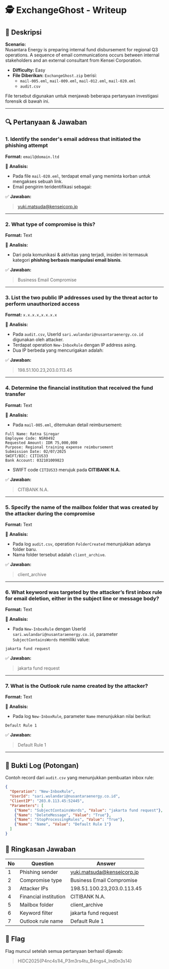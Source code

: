 # 🕵️ ExchangeGhost - Writeup

## 📌 Deskripsi
**Scenario:**  
Nusantara Energy is preparing internal fund disbursement for regional Q3 operations. A sequence of email communications occurs between internal stakeholders and an external consultant from Kensei Corporation.

- **Difficulty:** Easy  
- **File Diberikan:** `ExchangeGhost.zip` berisi:
  - `mail-005.eml`, `mail-009.eml`, `mail-012.eml`, `mail-020.eml`
  - `audit.csv`

File tersebut digunakan untuk menjawab beberapa pertanyaan investigasi forensik di bawah ini.

---

## 🔍 Pertanyaan & Jawaban

### 1. Identify the sender's email address that initiated the phishing attempt  
**Format:** `email@domain.ltd`

📂 **Analisis:**
- Pada file `mail-020.eml`, terdapat email yang meminta korban untuk mengakses sebuah link.
- Email pengirim teridentifikasi sebagai:

✅ **Jawaban:**  
> yuki.matsuda@kenseicorp.jp

---

### 2. What type of compromise is this?  
**Format:** Text

📂 **Analisis:**
- Dari pola komunikasi & aktivitas yang terjadi, insiden ini termasuk kategori **phishing berbasis manipulasi email bisnis**.

✅ **Jawaban:**  
> Business Email Compromise

---

### 3. List the two public IP addresses used by the threat actor to perform unauthorized access  
**Format:** `x.x.x.x,x.x.x.x`

📂 **Analisis:**
- Pada `audit.csv`, UserId `sari.wulandari@nusantaraenergy.co.id` digunakan oleh attacker.  
- Terdapat operation `New-InboxRule` dengan IP address asing.  
- Dua IP berbeda yang mencurigakan adalah:

✅ **Jawaban:**  
> 198.51.100.23,203.0.113.45


---

### 4. Determine the financial institution that received the fund transfer  
**Format:** Text

📂 **Analisis:**
- Pada `mail-005.eml`, ditemukan detail reimbursement:

```
Full Name: Ratna Siregar
Employee Code: NSR0492
Requested Amount: IDR 75,000,000
Purpose: Regional training expense reimbursement
Submission Date: 02/07/2025
SWIFT/BIC: CITIUS33
Bank Account: 032101009823
```

- SWIFT code `CITIUS33` merujuk pada **CITIBANK N.A.**

✅ **Jawaban:**  
> CITIBANK N.A.

---

### 5. Specify the name of the mailbox folder that was created by the attacker during the compromise  
**Format:** Text

📂 **Analisis:**
- Pada log `audit.csv`, operation `FolderCreated` menunjukkan adanya folder baru.  
- Nama folder tersebut adalah `client_archive`.

✅ **Jawaban:**  
> client_archive

---

### 6. What keyword was targeted by the attacker’s first inbox rule for email deletion, either in the subject line or message body?  
**Format:** Text

📂 **Analisis:**
- Pada `New-InboxRule` dengan UserId `sari.wulandari@nusantaraenergy.co.id`, parameter `SubjectContainsWords` memiliki value:  
```
jakarta fund request
```

✅ **Jawaban:**  
> jakarta fund request

---

### 7. What is the Outlook rule name created by the attacker?  
**Format:** Text

📂 **Analisis:**
- Pada log `New-InboxRule`, parameter `Name` menunjukkan nilai berikut:
```
Default Rule 1
```

✅ **Jawaban:**  
> Default Rule 1

---

## 📂 Bukti Log (Potongan)
Contoh record dari `audit.csv` yang menunjukkan pembuatan inbox rule:

```json
{
  "Operation": "New-InboxRule",
  "UserId": "sari.wulandari@nusantaraenergy.co.id",
  "ClientIP": "203.0.113.45:52445",
  "Parameters": [
    {"Name": "SubjectContainsWords", "Value": "jakarta fund request"},
    {"Name": "DeleteMessage", "Value": "True"},
    {"Name": "StopProcessingRules", "Value": "True"},
    {"Name": "Name", "Value": "Default Rule 1"}
  ]
}
```
## 📝 Ringkasan Jawaban

| No | Question | Answer |
|----|-----------|--------|
| 1  | Phishing sender | yuki.matsuda@kenseicorp.jp |
| 2  | Compromise type | Business Email Compromise |
| 3  | Attacker IPs | 198.51.100.23,203.0.113.45 |
| 4  | Financial institution | CITIBANK N.A. |
| 5  | Mailbox folder | client_archive |
| 6  | Keyword filter | jakarta fund request |
| 7  | Outlook rule name | Default Rule 1 |

## 🎯 Flag
Flag muncul setelah semua pertanyaan berhasil dijawab:
> HIDC2025{P4nc4s1l4_P3m3rs4tu_B4ngs4_Ind0n3s14}